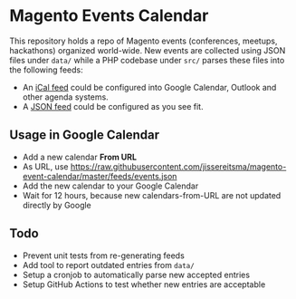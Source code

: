 # Magento Events Calendar
This repository holds a repo of Magento events (conferences, meetups,
hackathons) organized world-wide. New events are collected using JSON
files under `data/` while a PHP codebase under `src/` parses these files
into the following feeds:

- An [iCal feed](https://raw.githubusercontent.com/jissereitsma/magento-event-calendar/master/feeds/events.ics) could be configured into Google Calendar, Outlook and other agenda systems.
- A [JSON feed](https://raw.githubusercontent.com/jissereitsma/magento-event-calendar/master/feeds/events.json) could be configured as you see fit.

## Usage in Google Calendar
- Add a new calendar **From URL**
- As URL, use https://raw.githubusercontent.com/jissereitsma/magento-event-calendar/master/feeds/events.json
- Add the new calendar to your Google Calendar
- Wait for 12 hours, because new calendars-from-URL are not updated directly by Google

## Todo
- Prevent unit tests from re-generating feeds
- Add tool to report outdated entries from `data/` 
- Setup a cronjob to automatically parse new accepted entries
- Setup GitHub Actions to test whether new entries are acceptable
